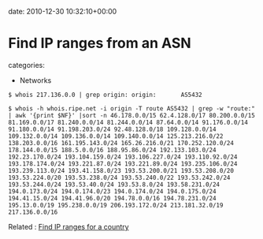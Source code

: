 


date: 2010-12-30 10:32:10+00:00


# Find IP ranges from an ASN

categories:
- Networks


`$ whois 217.136.0.0 | grep origin:
origin:       AS5432`

`$ whois -h whois.ripe.net -i origin -T route AS5432 | grep -w "route:" | awk '{print $NF}' |sort -n
46.178.0.0/15
62.4.128.0/17
80.200.0.0/15
81.169.0.0/17
81.240.0.0/14
81.244.0.0/14
87.64.0.0/14
91.176.0.0/14
91.180.0.0/14
91.198.203.0/24
92.48.128.0/18
109.128.0.0/14
109.132.0.0/14
109.136.0.0/14
109.140.0.0/14
125.213.216.0/22
138.203.0.0/16
161.195.143.0/24
165.26.216.0/21
170.252.120.0/24
178.144.0.0/15
188.5.0.0/16
188.95.86.0/24
192.133.103.0/24
192.23.170.0/24
193.104.159.0/24
193.106.227.0/24
193.110.92.0/24
193.178.174.0/24
193.221.87.0/24
193.221.89.0/24
193.235.106.0/24
193.239.113.0/24
193.41.158.0/23
193.53.200.0/21
193.53.208.0/20
193.53.224.0/20
193.53.238.0/24
193.53.240.0/22
193.53.242.0/24
193.53.244.0/24
193.53.40.0/24
193.53.8.0/24
193.58.231.0/24
194.0.173.0/24
194.0.174.0/23
194.0.174.0/24
194.0.175.0/24
194.41.15.0/24
194.41.96.0/20
194.78.0.0/16
194.78.231.0/24
195.13.0.0/19
195.238.0.0/19
206.193.172.0/24
213.181.32.0/19
217.136.0.0/16`

Related : [Find IP ranges for a country](http://blog.wains.be/post/script-generate-iptables-rule-that-will-ban-some-country-ip-ranges-to-access-your-machines/)


